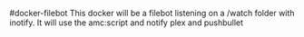 #docker-filebot
This docker will be a filebot listening on a /watch folder with inotify. It will use the amc:script and notify plex and pushbullet